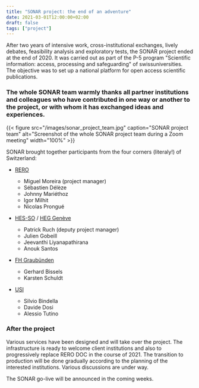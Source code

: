```yaml
---
title: "SONAR project: the end of an adventure"
date: 2021-03-01T12:00:00+02:00
draft: false
tags: ["project"]
---
```


After two years of intensive work, cross-institutional exchanges, lively debates, feasibility analysis and exploratory tests, the SONAR project ended at the end of 2020. It was carried out as part of the P-5 program "Scientific information: access, processing and safeguarding" of swissuniversities. The objective was to set up a national platform for open access scientific publications.

<!--more-->

### The whole SONAR team warmly thanks all partner institutions and colleagues who have contributed in one way or another to the project, or with whom it has exchanged ideas and experiences.


{{< figure src="/images/sonar_project_team.jpg" caption="SONAR project team" alt="Screenshot of the whole SONAR project team during a Zoom meeting" width="100%" >}}

SONAR brought together participants from the four corners (literaly!) of Switzerland:

* [RERO](https://www.rero.ch/)

   * Miguel Moreira (project manager)
   * Sébastien Délèze
   * Johnny Mariéthoz
   * Igor Milhit
   * Nicolas Prongué

* [HES-SO](https://www.hes-so.ch/) / [HEG&nbsp;Genève](https://www.hesge.ch/heg/)

   * Patrick Ruch (deputy project manager)
   * Julien Gobeill
   * Jeevanthi Liyanapathirana
   * Anouk Santos

* [FH Graubünden](https://www.fhgr.ch/)

   * Gerhard Bissels
   * Karsten Schuldt

* [USI](https://usi.ch/)

   * Silvio Bindella
   * Davide Dosi
   * Alessio Tutino

### After the project

Various services have been designed and will take over the project. The infrastructure is ready to welcome client institutions and also to progressively replace RERO DOC in the course of 2021. The transition to production will be done gradually according to the planning of the interested institutions. Various discussions are under way.

The SONAR go-live will be announced in the coming weeks.
